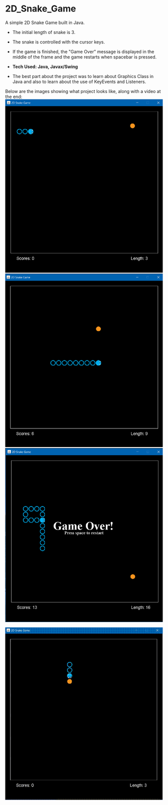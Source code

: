 # 2D_Snake_Game
A simple 2D Snake Game built in Java.
- The initial length of snake is 3. 
- The snake is controlled with the cursor keys. 
- If the game is finished, the "Game Over" message is displayed in the middle of the frame and the game restarts when spacebar is pressed.

- **Tech Used: Java, Javax/Swing**
- The best part about the project was to learn about Graphics Class in Java and also to learn about the use of KeyEvents and Listeners.


Below are the images showing what project looks like, along with a video at the end:
![Game Begins](https://github.com/iamvs-2002/2D_Snake_Game/blob/master/game/image1.png)
![Game Conitnues](https://github.com/iamvs-2002/2D_Snake_Game/blob/master/game/image2.png)
![Game Over](https://github.com/iamvs-2002/2D_Snake_Game/blob/master/game/image3.png)

![Game Video](https://github.com/iamvs-2002/2D_Snake_Game/blob/master/game/video.gif)

